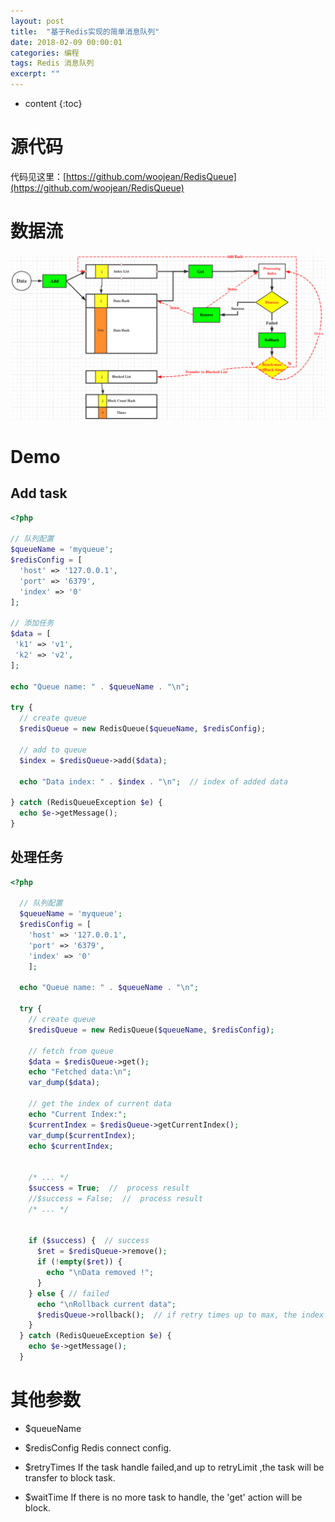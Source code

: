```yaml
---
layout: post
title:  "基于Redis实现的简单消息队列"
date: 2018-02-09 00:00:01
categories: 编程
tags: Redis 消息队列
excerpt: ""
---
```


* content
{:toc}

# 源代码
代码见这里：[https://github.com/woojean/RedisQueue](https://github.com/woojean/RedisQueue)

# 数据流
![image](/images/tech/redis-queue.png)

# Demo
## Add task
```php
<?php

// 队列配置
$queueName = 'myqueue';
$redisConfig = [
  'host' => '127.0.0.1',
  'port' => '6379',
  'index' => '0'
];

// 添加任务
$data = [
 'k1' => 'v1',
 'k2' => 'v2',
];

echo "Queue name: " . $queueName . "\n";

try {
  // create queue
  $redisQueue = new RedisQueue($queueName, $redisConfig);

  // add to queue
  $index = $redisQueue->add($data);

  echo "Data index: " . $index . "\n";  // index of added data

} catch (RedisQueueException $e) {
  echo $e->getMessage();
}
```


## 处理任务
```php
<?php

  // 队列配置
  $queueName = 'myqueue';
  $redisConfig = [
    'host' => '127.0.0.1',
    'port' => '6379',
    'index' => '0'
    ];

  echo "Queue name: " . $queueName . "\n";

  try {
    // create queue
    $redisQueue = new RedisQueue($queueName, $redisConfig);

    // fetch from queue
    $data = $redisQueue->get();
    echo "Fetched data:\n";
    var_dump($data);

    // get the index of current data
    echo "Current Index:";
    $currentIndex = $redisQueue->getCurrentIndex();
    var_dump($currentIndex);
    echo $currentIndex;


    /* ... */
    $success = True;  //  process result
    //$success = False;  //  process result
    /* ... */


    if ($success) {  // success
      $ret = $redisQueue->remove();
      if (!empty($ret)) {
        echo "\nData removed !";
      }
    } else { // failed
      echo "\nRollback current data";
      $redisQueue->rollback();  // if retry times up to max, the index will be transfer to blocked list
    }
  } catch (RedisQueueException $e) {
    echo $e->getMessage();
  }
```

# 其他参数
* $queueName 

* $redisConfig 
Redis connect config.

* $retryTimes
If the task handle failed,and up to retryLimit ,the task will be transfer to block task.

* $waitTime
If there is no more task to handle, the 'get' action will be block.







